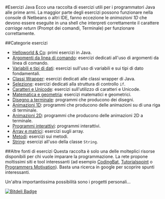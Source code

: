 #Esercizi Java
Ecco una raccolta di esercizi utili per i programmatori Java alle prime armi. La maggior parte degli esercizi possono funzionare nella console di Netbeans o altri IDE, fanno eccezione le *animazioni 1D* che devono essere eseguite in una shell che interpreti correttamente il carattere *carriage return* (Prompt dei comandi, Terminale) per funzionare correttamente.

##Categorie esercizi


- [Helloworld & Co](base.md): primi esercizi in Java.
- [Argomenti da linea di comando](args.md): esercizi dedicati all'uso di argomenti da linea di comando.
- [Variabili e tipi di dati](var.md): esercizi sull'uso di variabili e sui tipi di dato fondamentali.
- [Classi Wrapper](wrapper.md): esercizi dedicati alle classi wrapper di Java. 
- [Selezione](ifelse.md): esercizi dedicati alla struttura di controllo `if`. 
- [Caratteri e Unicode](char.md): esercizi sull'utilizzo di caratteri e Unicode.
- [Matematica e geometria](math.md): esercizi matematici e geometrici. 
- [Disegno a terminale](disegni.md): programmi che producono dei disegni.
- [Animazioni 1D](anim1D.md): programmi che producono delle animazioni su di una riga di terminale.
- [Animazioni 2D](anim2D.md): programmi che producono delle animazioni 2D a terminale.
- [Programmi interattivi](interactive.md): programmi interattivi.
- [Array e matrici](array.md): esercizi sugli array.
- [Metodi](metodi.md): esercizi sui metodi.
- [String](stringhe.md): esercizi all'uso della classe `String`.


##Altre fonti di esercizi
Questa raccolta &egrave; solo una delle molteplici risorse disponibili per chi vuole imparare la programmazione. La rete propone moltissimi siti e tool interessanti (ad esempio [CodingBat](http://codingbat.com/java), [Tutorialspoint](http://www.tutorialspoint.com/compile_java8_online.php) o [Programmers Motivation](http://blog.programmersmotivation.com/2014/07/09/list-projects/)). Basta una ricerca in google per scoprire spunti interessanti. 

Un'altra importantissima possibilità sono i progetti personali...

[![Bitdeli Badge](https://d2weczhvl823v0.cloudfront.net/gitalb/eserciziario/trend.png)](https://bitdeli.com/free "Bitdeli Badge")

